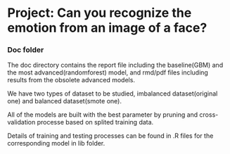 # Project: Can you recognize the emotion from an image of a face?

### Doc folder

The doc directory contains the report file including the baseline(GBM) and the most advanced(randomforest) model, and rmd/pdf files including results from the obsolete advanced models.   

We have two types of dataset to be studied, imbalanced dataset(original one) and balanced dataset(smote one).

All of the models are built with the best parameter by pruning and cross-validation processe based on splited training data. 

Details of training and testing processes can be found in .R files for the corresponding model in lib folder.
